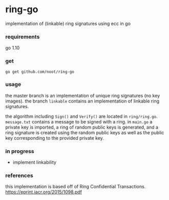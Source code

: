 # ring-go
implementation of (linkable) ring signatures using ecc in go

### requirements
go 1.10

### get
`go get github.com/noot/ring-go`

### usage	
the master branch is an implementation of unique ring signatures (no key images). the branch `linkable` contains an implementation of linkable ring signatures.

the algorithm including `Sign()` and `Verify()` are located in `ring/ring.go`.
`message.txt` contains a message to be signed with a ring.
in `main.go` a private key is imported, a ring of random public keys is generated, and a ring signature is created using the random public keys as well as the public key corresponding to the provided private key.

### in progress
* implement linkability 

### references
this implementation is based off of Ring Confidential Transactions. https://eprint.iacr.org/2015/1098.pdf
